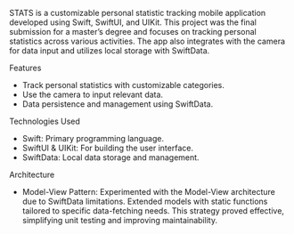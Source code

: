 STATS is a customizable personal statistic tracking mobile application developed using Swift, SwiftUI, and UIKit. This project was the final submission for a master’s degree and focuses on tracking personal statistics across various activities. The app also integrates with the camera for data input and utilizes local storage with SwiftData.

Features

- Track personal statistics with customizable categories.
- Use the camera to input relevant data.
- Data persistence and management using SwiftData.

Technologies Used

- Swift: Primary programming language.
- SwiftUI & UIKit: For building the user interface.
- SwiftData: Local data storage and management.

Architecture

- Model-View Pattern: Experimented with the Model-View architecture due to SwiftData limitations. Extended models with static functions tailored to specific data-fetching needs. This strategy proved effective, simplifying unit testing and improving maintainability.

